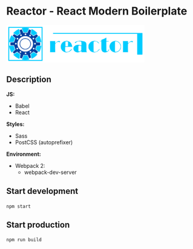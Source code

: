 Reactor - React Modern Boilerplate
==================================

<img src='./.README/reactor-logo.png' height='100' />

## Description

**JS:**
  - Babel
  - React
 
**Styles:**
  - Sass
  - PostCSS (autoprefixer)

**Environment:**
- Webpack 2:
  - webpack-dev-server


## Start development

```npm start```

## Start production

```npm run build```